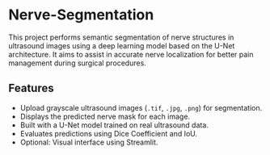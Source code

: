 # Nerve-Segmentation
This project performs semantic segmentation of nerve structures in ultrasound images using a deep learning model based on the U-Net architecture. It aims to assist in accurate nerve localization for better pain management during surgical procedures.
## Features
- Upload grayscale ultrasound images (`.tif`, `.jpg`, `.png`) for segmentation.
- Displays the predicted nerve mask for each image.
- Built with a U-Net model trained on real ultrasound data.
- Evaluates predictions using Dice Coefficient and IoU.
- Optional: Visual interface using Streamlit.
  
